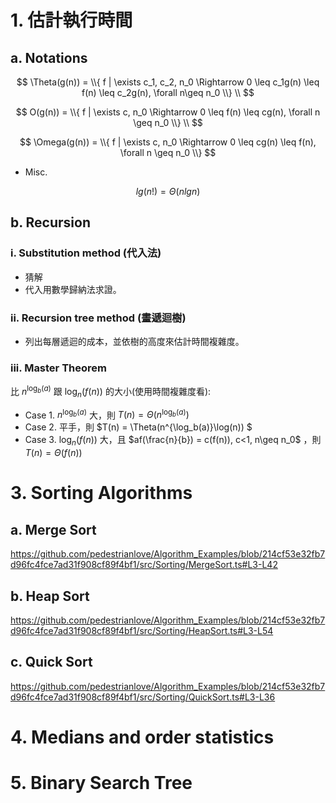 # 1. 估計執行時間
## a. Notations
$$
  \Theta(g(n)) = \\{ f | \exists c_1, c_2, n_0 \Rightarrow 0 \leq c_1g(n) \leq f(n) \leq c_2g(n), \forall n\geq n_0 \\}  \\
$$

$$
  O(g(n)) = \\{ f | \exists c, n_0 \Rightarrow 0 \leq f(n) \leq cg(n), \forall n \geq n_0 \\}  \\
$$

$$
  \Omega(g(n)) = \\{ f | \exists c, n_0 \Rightarrow 0 \leq cg(n) \leq f(n), \forall n \geq n_0 \\}
$$

- Misc.

$$
  lg(n!) = \Theta(nlgn)
$$

## b. Recursion
### i. Substitution method (代入法)
- 猜解
- 代入用數學歸納法求證。
### ii. Recursion tree method (畫遞迴樹)
- 列出每層遞迴的成本，並依樹的高度來估計時間複雜度。
### iii. Master Theorem
比 $n^{\log_b(a)}$ 跟 $\log_n(f(n))$ 的大小(使用時間複雜度看):
- Case 1. $n^{\log_b(a)}$ 大，則 $T(n) = \Theta(n^{\log_b(a)})$
- Case 2. 平手，則 $T(n) = \Theta(n^{\log_b(a)}\log(n)) $
- Case 3. $\log_n(f(n))$ 大，且 $af(\frac{n}{b}) = c(f(n)), c<1, n\geq n_0$ ，則 $T(n)=\Theta(f(n))$

# 3. Sorting Algorithms
## a. Merge Sort
https://github.com/pedestrianlove/Algorithm_Examples/blob/214cf53e32fb7d96fc4fce7ad31f908cf89f4bf1/src/Sorting/MergeSort.ts#L3-L42
## b. Heap Sort
https://github.com/pedestrianlove/Algorithm_Examples/blob/214cf53e32fb7d96fc4fce7ad31f908cf89f4bf1/src/Sorting/HeapSort.ts#L3-L54
## c. Quick Sort
https://github.com/pedestrianlove/Algorithm_Examples/blob/214cf53e32fb7d96fc4fce7ad31f908cf89f4bf1/src/Sorting/QuickSort.ts#L3-L36

# 4. Medians and order statistics

# 5. Binary Search Tree

